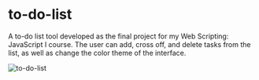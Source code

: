 # to-do-list
A to-do list tool developed as the final project for my Web Scripting: JavaScript I course.  The user can add, cross off, and delete tasks from the list, as well as change the color theme of the interface.

![to-do-list](https://github.com/christinaforbes/to-do-list/assets/72985770/8b7122a3-9420-4bb8-8f19-a413ae73361d)
